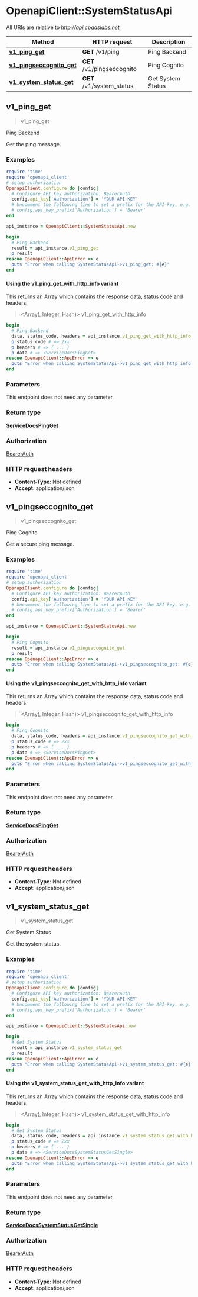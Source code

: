 # OpenapiClient::SystemStatusApi

All URIs are relative to *http://api.cpaaslabs.net*

| Method | HTTP request | Description |
| ------ | ------------ | ----------- |
| [**v1_ping_get**](SystemStatusApi.md#v1_ping_get) | **GET** /v1/ping | Ping Backend |
| [**v1_pingseccognito_get**](SystemStatusApi.md#v1_pingseccognito_get) | **GET** /v1/pingseccognito | Ping Cognito |
| [**v1_system_status_get**](SystemStatusApi.md#v1_system_status_get) | **GET** /v1/system_status | Get System Status |


## v1_ping_get

> <ServiceDocsPingGet> v1_ping_get

Ping Backend

Get the ping message.

### Examples

```ruby
require 'time'
require 'openapi_client'
# setup authorization
OpenapiClient.configure do |config|
  # Configure API key authorization: BearerAuth
  config.api_key['Authorization'] = 'YOUR API KEY'
  # Uncomment the following line to set a prefix for the API key, e.g. 'Bearer' (defaults to nil)
  # config.api_key_prefix['Authorization'] = 'Bearer'
end

api_instance = OpenapiClient::SystemStatusApi.new

begin
  # Ping Backend
  result = api_instance.v1_ping_get
  p result
rescue OpenapiClient::ApiError => e
  puts "Error when calling SystemStatusApi->v1_ping_get: #{e}"
end
```

#### Using the v1_ping_get_with_http_info variant

This returns an Array which contains the response data, status code and headers.

> <Array(<ServiceDocsPingGet>, Integer, Hash)> v1_ping_get_with_http_info

```ruby
begin
  # Ping Backend
  data, status_code, headers = api_instance.v1_ping_get_with_http_info
  p status_code # => 2xx
  p headers # => { ... }
  p data # => <ServiceDocsPingGet>
rescue OpenapiClient::ApiError => e
  puts "Error when calling SystemStatusApi->v1_ping_get_with_http_info: #{e}"
end
```

### Parameters

This endpoint does not need any parameter.

### Return type

[**ServiceDocsPingGet**](ServiceDocsPingGet.md)

### Authorization

[BearerAuth](../README.md#BearerAuth)

### HTTP request headers

- **Content-Type**: Not defined
- **Accept**: application/json


## v1_pingseccognito_get

> <ServiceDocsPingGet> v1_pingseccognito_get

Ping Cognito

Get a secure ping message.

### Examples

```ruby
require 'time'
require 'openapi_client'
# setup authorization
OpenapiClient.configure do |config|
  # Configure API key authorization: BearerAuth
  config.api_key['Authorization'] = 'YOUR API KEY'
  # Uncomment the following line to set a prefix for the API key, e.g. 'Bearer' (defaults to nil)
  # config.api_key_prefix['Authorization'] = 'Bearer'
end

api_instance = OpenapiClient::SystemStatusApi.new

begin
  # Ping Cognito
  result = api_instance.v1_pingseccognito_get
  p result
rescue OpenapiClient::ApiError => e
  puts "Error when calling SystemStatusApi->v1_pingseccognito_get: #{e}"
end
```

#### Using the v1_pingseccognito_get_with_http_info variant

This returns an Array which contains the response data, status code and headers.

> <Array(<ServiceDocsPingGet>, Integer, Hash)> v1_pingseccognito_get_with_http_info

```ruby
begin
  # Ping Cognito
  data, status_code, headers = api_instance.v1_pingseccognito_get_with_http_info
  p status_code # => 2xx
  p headers # => { ... }
  p data # => <ServiceDocsPingGet>
rescue OpenapiClient::ApiError => e
  puts "Error when calling SystemStatusApi->v1_pingseccognito_get_with_http_info: #{e}"
end
```

### Parameters

This endpoint does not need any parameter.

### Return type

[**ServiceDocsPingGet**](ServiceDocsPingGet.md)

### Authorization

[BearerAuth](../README.md#BearerAuth)

### HTTP request headers

- **Content-Type**: Not defined
- **Accept**: application/json


## v1_system_status_get

> <ServiceDocsSystemStatusGetSingle> v1_system_status_get

Get System Status

Get the system status.

### Examples

```ruby
require 'time'
require 'openapi_client'
# setup authorization
OpenapiClient.configure do |config|
  # Configure API key authorization: BearerAuth
  config.api_key['Authorization'] = 'YOUR API KEY'
  # Uncomment the following line to set a prefix for the API key, e.g. 'Bearer' (defaults to nil)
  # config.api_key_prefix['Authorization'] = 'Bearer'
end

api_instance = OpenapiClient::SystemStatusApi.new

begin
  # Get System Status
  result = api_instance.v1_system_status_get
  p result
rescue OpenapiClient::ApiError => e
  puts "Error when calling SystemStatusApi->v1_system_status_get: #{e}"
end
```

#### Using the v1_system_status_get_with_http_info variant

This returns an Array which contains the response data, status code and headers.

> <Array(<ServiceDocsSystemStatusGetSingle>, Integer, Hash)> v1_system_status_get_with_http_info

```ruby
begin
  # Get System Status
  data, status_code, headers = api_instance.v1_system_status_get_with_http_info
  p status_code # => 2xx
  p headers # => { ... }
  p data # => <ServiceDocsSystemStatusGetSingle>
rescue OpenapiClient::ApiError => e
  puts "Error when calling SystemStatusApi->v1_system_status_get_with_http_info: #{e}"
end
```

### Parameters

This endpoint does not need any parameter.

### Return type

[**ServiceDocsSystemStatusGetSingle**](ServiceDocsSystemStatusGetSingle.md)

### Authorization

[BearerAuth](../README.md#BearerAuth)

### HTTP request headers

- **Content-Type**: Not defined
- **Accept**: application/json


